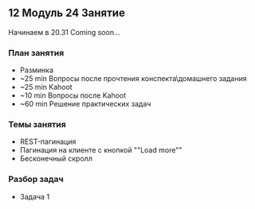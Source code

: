 ## 12 Модуль 24 Занятие

Начинаем в 20.31 Coming soon...

### План занятия

- Разминка
- ~25 min Вопросы после прочтения конспекта\домашнего задания
- ~25 min Kahoot
- ~10 min Вопросы после Kahoot
- ~60 min Решение практических задач

### Темы занятия

- REST-пагинация
- Пагинация на клиенте с кнопкой ""Load more""
- Бесконечный скролл

### Разбор задач

- Задача 1
